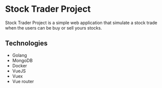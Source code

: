# Stock Trader Project

Stock Trader Project is a simple web application that simulate  a stock trade when the users can be buy or sell yours stocks.

## Technologies
- Golang
- MongoDB
- Docker
- VueJS
- Vuex
- Vue router